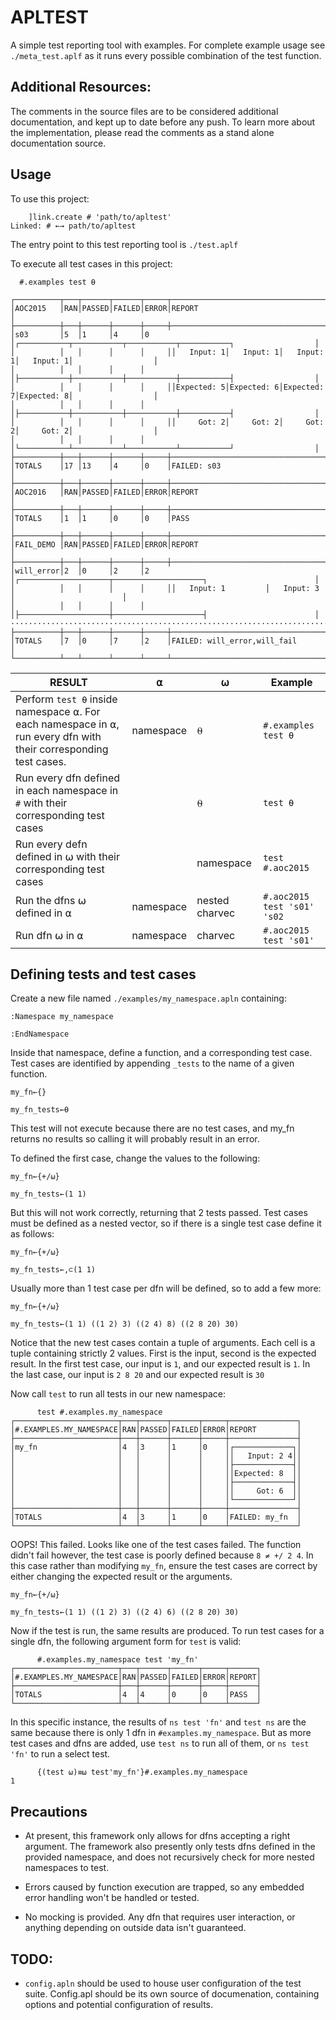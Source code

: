 # APLTEST

A simple test reporting tool with examples. For complete example usage see `./meta_test.aplf` as it runs every possible combination of the test function. 



## Additional Resources:
The comments in the source files are to be considered additional documentation, and kept up to date before any push. To learn more about the implementation, please read the comments as a stand alone documentation source. 

## Usage

To use this project:

```APL
    ]link.create # 'path/to/apltest' 
Linked: # ←→ path/to/apltest
```

The entry point to this test reporting tool is `./test.aplf` 

To execute all test cases in this project:
```APL
  #.examples test ⍬

┌──────────┬───┬──────┬──────┬─────┬───────────────────────────────────────────────────────────────────┐
│AOC2015   │RAN│PASSED│FAILED│ERROR│REPORT                                                             │
├──────────┼───┼──────┼──────┼─────┼───────────────────────────────────────────────────────────────────┤
│s03       │5  │1     │4     │0    │┌───────────┬───────────┬───────────┬───────────┐                  │
│          │   │      │      │     ││   Input: 1│   Input: 1│   Input: 1│   Input: 1│                  │
│          │   │      │      │     │├───────────┼───────────┼───────────┼───────────┤                  │
│          │   │      │      │     ││Expected: 5│Expected: 6│Expected: 7│Expected: 8│                  │
│          │   │      │      │     │├───────────┼───────────┼───────────┼───────────┤                  │
│          │   │      │      │     ││     Got: 2│     Got: 2│     Got: 2│     Got: 2│                  │
│          │   │      │      │     │└───────────┴───────────┴───────────┴───────────┘                  │
├──────────┼───┼──────┼──────┼─────┼───────────────────────────────────────────────────────────────────┤
│TOTALS    │17 │13    │4     │0    │FAILED: s03                                                        │
├──────────┼───┼──────┼──────┼─────┼───────────────────────────────────────────────────────────────────┤
│AOC2016   │RAN│PASSED│FAILED│ERROR│REPORT                                                             │
├──────────┼───┼──────┼──────┼─────┼───────────────────────────────────────────────────────────────────┤
│TOTALS    │1  │1     │0     │0    │PASS                                                               │
├──────────┼───┼──────┼──────┼─────┼───────────────────────────────────────────────────────────────────┤
│FAIL_DEMO │RAN│PASSED│FAILED│ERROR│REPORT                                                             │
├──────────┼───┼──────┼──────┼─────┼───────────────────────────────────────────────────────────────────┤
│will_error│2  │0     │2     │2    │┌────────────────────┬────────────────────┐                        │
│          │   │      │      │     ││   Input: 1         │   Input: 3         │                        │
│          │   │      │      │     │├────────────────────┼────────────────────┤                        │
········································································································
├──────────┼───┼──────┼──────┼─────┼───────────────────────────────────────────────────────────────────┤
│TOTALS    │7  │0     │7     │2    │FAILED: will_error,will_fail                                       │
└──────────┴───┴──────┴──────┴─────┴───────────────────────────────────────────────────────────────────┘      
```



|RESULT|⍺|⍵|Example|
|---|---|---|---|
|Perform `test ⍬` inside namespace ⍺. For each namespace in ⍺, run every dfn with their corresponding test cases.|namespace|⍬|`#.examples test ⍬`|
|Run every dfn defined in each namespace in `#` with their corresponding test cases||⍬|`test ⍬`|
|Run every defn defined in ⍵ with their corresponding test cases||namespace|`test #.aoc2015`|
|Run the dfns ⍵ defined in ⍺|namespace|nested charvec|`#.aoc2015 test 's01' 's02`|
|Run dfn ⍵ in ⍺|namespace|charvec|`#.aoc2015 test 's01'`|

## Defining tests and test cases

Create a new file named `./examples/my_namespace.apln` containing:
```APL
:Namespace my_namespace
    
:EndNamespace
```

Inside that namespace, define a function, and a corresponding test case. Test cases are identified by appending `_tests` to the name of a given function.

```APL
my_fn←{}

my_fn_tests←⍬
```

This test will not execute because there are no test cases, and my_fn returns no results so calling it will probably result in an error. 

To defined the first case, change the values to the following:
```APL
my_fn←{+/⍵}

my_fn_tests←(1 1)
```
But this will not work correctly, returning that 2 tests passed. Test cases must be defined as a nested vector, so if there is a single test case define it as follows:
```APL
my_fn←{+/⍵}

my_fn_tests←,⊂(1 1)
```

Usually more than 1 test case per dfn will be defined, so to add a few more:
```APL
my_fn←{+/⍵}

my_fn_tests←(1 1) ((1 2) 3) ((2 4) 8) ((2 8 20) 30)
```
Notice that the new test cases contain a tuple of arguments. Each cell is a tuple containing strictly 2 values. First is the input, second is the expected result. In the first test case, our input is `1`, and our expected result is `1`. In the last case, our input is `2 8 20` and our expected result is `30`

Now call `test` to run all tests in our new namespace:

```APL
      test #.examples.my_namespace
┌───────────────────────┬───┬──────┬──────┬─────┬───────────────┐
│#.EXAMPLES.MY_NAMESPACE│RAN│PASSED│FAILED│ERROR│REPORT         │
├───────────────────────┼───┼──────┼──────┼─────┼───────────────┤
│my_fn                  │4  │3     │1     │0    │┌─────────────┐│
│                       │   │      │      │     ││   Input: 2 4││
│                       │   │      │      │     │├─────────────┤│
│                       │   │      │      │     ││Expected: 8  ││
│                       │   │      │      │     │├─────────────┤│
│                       │   │      │      │     ││     Got: 6  ││
│                       │   │      │      │     │└─────────────┘│
├───────────────────────┼───┼──────┼──────┼─────┼───────────────┤
│TOTALS                 │4  │3     │1     │0    │FAILED: my_fn  │
└───────────────────────┴───┴──────┴──────┴─────┴───────────────┘
```

OOPS! This failed. Looks like one of the test cases failed. The function didn't fail however, the test case is poorly defined because `8 ≠ +/ 2 4`. In this case rather than modifying `my_fn`, ensure the test cases are correct by either changing the expected result or the arguments.


```APL
my_fn←{+/⍵}

my_fn_tests←(1 1) ((1 2) 3) ((2 4) 6) ((2 8 20) 30)
```


Now if the test is run, the same results are produced. To run test cases for a single dfn, the following argument form for `test` is valid:

```APL
      #.examples.my_namespace test 'my_fn'
┌───────────────────────┬───┬──────┬──────┬─────┬──────┐
│#.EXAMPLES.MY_NAMESPACE│RAN│PASSED│FAILED│ERROR│REPORT│
├───────────────────────┼───┼──────┼──────┼─────┼──────┤
│TOTALS                 │4  │4     │0     │0    │PASS  │
└───────────────────────┴───┴──────┴──────┴─────┴──────┘
```

In this specific instance, the results of `ns test 'fn'` and `test ns` are the same because there is only 1 dfn in `#examples.my_namespace`. But as more test cases and dfns are added, use `test ns` to run all of them, or `ns test 'fn'` to run a select test.
```
      {(test ⍵)≡⍵ test'my_fn'}#.examples.my_namespace
1
```


## Precautions 
- At present, this framework only allows for dfns accepting a right argument. The framework also presently only tests dfns defined in the provided namespace, and does not recursively check for more nested namespaces to test. 

- Errors caused by function execution are trapped, so any embedded error handling won't be handled or tested. 

- No mocking is provided. Any dfn that requires user interaction, or anything depending on outside data isn't guaranteed. 

## TODO:
- `config.apln` should be used to house user configuration of the test suite. Config.apl should be its own source of documenation, containing options and potential configuration of results. 